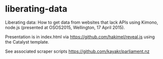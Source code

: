 # liberating-data
Liberating data: How to get data from websites that lack APIs using Kimono, node.js (presented at OSOS2015, Wellington, 17 April 2015).

Presentation is in index.html via https://github.com/hakimel/reveal.js using the Catalyst template.

See associated scraper scripts https://github.com/kayakr/parliament.nz
